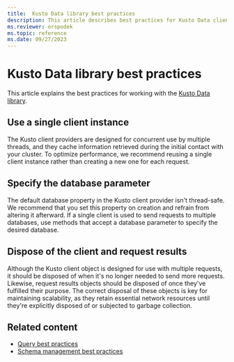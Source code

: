 ```yaml
---
title:  Kusto Data library best practices
description: This article describes best practices for Kusto Data client library.
ms.reviewer: orspodek
ms.topic: reference
ms.date: 09/27/2023
---
```

# Kusto Data library best practices

This article explains the best practices for working with the [Kusto Data library](about-kusto-data.md).

## Use a single client instance

The Kusto client providers are designed for concurrent use by multiple threads, and they cache information retrieved during the initial contact with your cluster. To optimize performance, we recommend reusing a single client instance rather than creating a new one for each request.

## Specify the database parameter

The default database property in the Kusto client provider isn't thread-safe. We recommend that you set this property on creation and refrain from altering it afterward. If a single client is used to send requests to multiple databases, use methods that accept a database parameter to specify the desired database.

## Dispose of the client and request results

Although the Kusto client object is designed for use with multiple requests, it should be disposed of when it's no longer needed to send more requests. Likewise, request results objects should be disposed of once they've fulfilled their purpose. The correct disposal of these objects is key for maintaining scalability, as they retain essential network resources until they're explicitly disposed of or subjected to garbage collection.

## Related content

* [Query best practices](../../query/best-practices.md)
* [Schema management best practices](../../management/management-best-practices.md)
